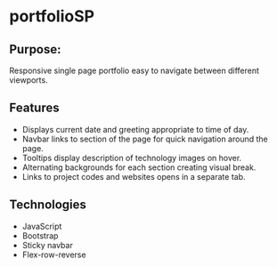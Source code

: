 # portfolioSP

## Purpose:
Responsive single page portfolio easy to navigate between different viewports.

## Features
* Displays current date and greeting appropriate to time of day.
* Navbar links to section of the page for quick navigation around the page.
* Tooltips display description of technology images on hover.
* Alternating backgrounds for each section creating visual break.
* Links to project codes and websites opens in a separate tab.

## Technologies
* JavaScript
* Bootstrap
* Sticky navbar
* Flex-row-reverse

